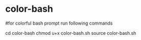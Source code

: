 # color-bash
#for colorful bash prompt
run following commands

cd color-bash
chmod u+x color-bash.sh
source color-bash.sh

